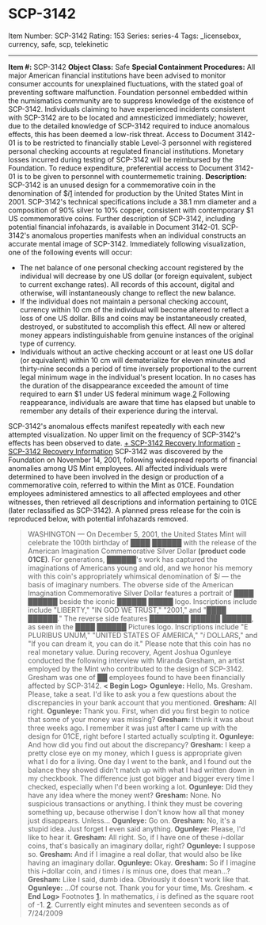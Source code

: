 # SCP-3142
Item Number: SCP-3142
Rating: 153
Series: series-4
Tags: _licensebox, currency, safe, scp, telekinetic

---

**Item #:** SCP-3142
**Object Class:** Safe
**Special Containment Procedures:** All major American financial institutions have been advised to monitor consumer accounts for unexplained fluctuations, with the stated goal of preventing software malfunction. Foundation personnel embedded within the numismatics community are to suppress knowledge of the existence of SCP-3142. Individuals claiming to have experienced incidents consistent with SCP-3142 are to be located and amnesticized immediately; however, due to the detailed knowledge of SCP-3142 required to induce anomalous effects, this has been deemed a low-risk threat.
Access to Document 3142-01 is to be restricted to financially stable Level-3 personnel with registered personal checking accounts at regulated financial institutions. Monetary losses incurred during testing of SCP-3142 will be reimbursed by the Foundation. To reduce expenditure, preferential access to Document 3142-01 is to be given to personnel with countermemetic training.
**Description:** SCP-3142 is an unused design for a commemorative coin in the denomination of $$i$[1](javascript:;) intended for production by the United States Mint in 2001. SCP-3142's technical specifications include a 38.1 mm diameter and a composition of 90% silver to 10% copper, consistent with contemporary $1 US commemorative coins. Further description of SCP-3142, including potential financial infohazards, is available in Document 3142-01.
SCP-3142's anomalous properties manifests when an individual constructs an accurate mental image of SCP-3142. Immediately following visualization, one of the following events will occur:
  * The net balance of one personal checking account registered by the individual will decrease by one US dollar (or foreign equivalent, subject to current exchange rates). All records of this account, digital and otherwise, will instantaneously change to reflect the new balance.
  * If the individual does not maintain a personal checking account, currency within 10 cm of the individual will become altered to reflect a loss of one US dollar. Bills and coins may be instantaneously created, destroyed, or substituted to accomplish this effect. All new or altered money appears indistinguishable from genuine instances of the original type of currency.
  * Individuals without an active checking account or at least one US dollar (or equivalent) within 10 cm will dematerialize for eleven minutes and thirty-nine seconds a period of time inversely proportional to the current legal minimum wage in the individual's present location. In no cases has the duration of the disappearance exceeded the amount of time required to earn $1 under US federal minimum wage.[2](javascript:;) Following reappearance, individuals are aware that time has elapsed but unable to remember any details of their experience during the interval.

SCP-3142's anomalous effects manifest repeatedly with each new attempted visualization. No upper limit on the frequency of SCP-3142's effects has been observed to date.
[\+ SCP-3142 Recovery Information](javascript:;)
[\- SCP-3142 Recovery Information](javascript:;)
SCP-3142 was discovered by the Foundation on November 14, 2001, following widespread reports of financial anomalies among US Mint employees. All affected individuals were determined to have been involved in the design or production of a commemorative coin, referred to within the Mint as 01CE. Foundation employees administered amnestics to all affected employees and other witnesses, then retrieved all descriptions and information pertaining to 01CE (later reclassified as SCP-3142). A planned press release for the coin is reproduced below, with potential infohazards removed.
> WASHINGTON — On December 5, 2001, the United States Mint will celebrate the 100th birthday of ████ ██████ with the release of the American Imagination Commemorative Silver Dollar **(product code 01CE)**. For generations, ██████'s work has captured the imaginations of Americans young and old, and we honor his memory with this coin's appropriately whimsical denomination of $$i$ — the basis of imaginary numbers.
> The obverse side of the American Imagination Commemorative Silver Dollar features a portrait of ████ ██████ beside the iconic ██████ █████ logo. Inscriptions include include "LIBERTY," "IN GOD WE TRUST," "2001," and "████ ██████."
> The reverse side features ████████ ██████ ██████, as seen in the ████ ██████ Pictures logo. Inscriptions include "E PLURIBUS UNUM," "UNITED STATES OF AMERICA," "$i$ DOLLARS," and "If you can dream it, you can do it."
> Please note that this coin has no real monetary value.
During recovery, Agent Joshua Ogunleye conducted the following interview with Miranda Gresham, an artist employed by the Mint who contributed to the design of SCP-3142. Gresham was one of ██ employees found to have been financially affected by SCP-3142.
> **< Begin Log>**
> **Ogunleye:** Hello, Ms. Gresham. Please, take a seat. I'd like to ask you a few questions about the discrepancies in your bank account that you mentioned.
> **Gresham:** All right.
> **Ogunleye:** Thank you. First, when did you first begin to notice that some of your money was missing?
> **Gresham:** I think it was about three weeks ago. I remember it was just after I came up with the design for 01CE, right before I started actually sculpting it.
> **Ogunleye:** And how did you find out about the discrepancy?
> **Gresham:** I keep a pretty close eye on my money, which I guess is appropriate given what I do for a living. One day I went to the bank, and I found out the balance they showed didn't match up with what I had written down in my checkbook. The difference just got bigger and bigger every time I checked, especially when I'd been working a lot.
> **Ogunleye:** Did they have any idea where the money went?
> **Gresham:** None. No suspicious transactions or anything. I think they must be covering something up, because otherwise I don't know how all that money just disappears. Unless…
> **Ogunleye:** Go on.
> **Gresham:** No, it's a stupid idea. Just forget I even said anything.
> **Ogunleye:** Please, I'd like to hear it.
> **Gresham:** <Sighs> All right. So, if I have one of these $i$-dollar coins, that's basically an imaginary dollar, right?
> **Ogunleye:** I suppose so.
> **Gresham:** And if I imagine a real dollar, that would also be like having an imaginary dollar.
> **Ogunleye:** Okay.
> **Gresham:** So if I imagine this $i$-dollar coin, and $i$ times $i$ is minus one, does that mean…?
> <Silence for approximately five seconds>
> **Gresham:** Like I said, dumb idea. Obviously it doesn't work like that.
> **Ogunleye:** …Of course not. Thank you for your time, Ms. Gresham.
> **< End Log>**
Footnotes
[1](javascript:;). In mathematics, $i$ is defined as the square root of -1.
[2](javascript:;). Currently eight minutes and seventeen seconds as of 7/24/2009